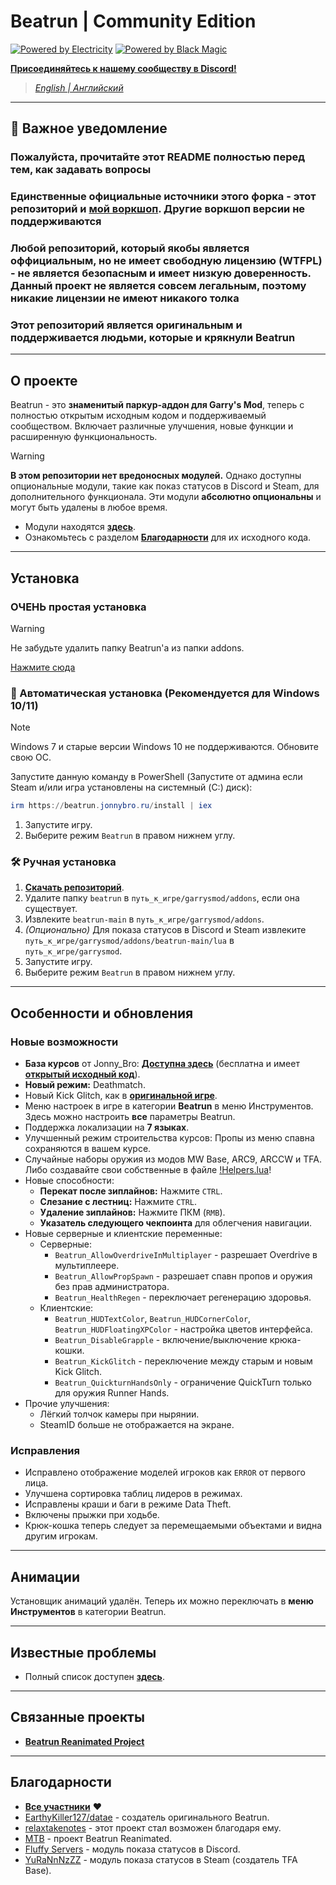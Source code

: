 # Beatrun | Community Edition

[![Powered by Electricity](https://forthebadge.com/images/featured/featured-powered-by-electricity.svg)](https://forthebadge.com)
[![Powered by Black Magic](https://forthebadge.com/images/badges/powered-by-black-magic.svg)](https://forthebadge.com)

[**Присоединяйтесь к нашему сообществу в Discord!**](https://discord.gg/93Psubbgsg)

> *[English | Английский](./README.md)*

---

## 🚨 Важное уведомление

### Пожалуйста, прочитайте этот README полностью перед тем, как задавать вопросы

### **Единственные официальные источники** этого форка - этот репозиторий и [мой воркшоп](https://steamcommunity.com/sharedfiles/filedetails/?id=3467179024). Другие воркшоп версии не поддерживаются

### Любой репозиторий, который якобы является оффициальным, но не имеет свободную лицензию (WTFPL) - не является безопасным и имеет низкую доверенность. Данный проект не является совсем легальным, поэтому никакие лицензии не имеют никакого толка

### Этот репозиторий является оригинальным и поддерживается людьми, которые и крякнули Beatrun

---

## О проекте

Beatrun - это **знаменитый паркур-аддон для Garry's Mod**, теперь с полностью открытым исходным кодом и поддерживаемый сообществом.
Включает различные улучшения, новые функции и расширенную функциональность.

> [!WARNING]
> **В этом репозитории нет вредоносных модулей.** Однако доступны опциональные модули, такие как показ статусов в Discord и Steam, для дополнительного функционала.
> Эти модули **абсолютно опциональны** и могут быть удалены в любое время.
>
> - Модули находятся **[здесь](https://github.com/JonnyBro/beatrun/tree/main/lua/bin)**.
> - Ознакомьтесь с разделом **[Благодарности](#благодарности)** для их исходного кода.

---

## Установка

### ОЧЕНЬ простая установка

> [!WARNING]
> Не забудьте удалить папку Beatrun'а из папки addons.

[Нажмите сюда](https://steamcommunity.com/sharedfiles/filedetails/?id=3467179024)

### 🔧 Автоматическая установка (Рекомендуется для Windows 10/11)

> [!NOTE]
> Windows 7 и старые версии Windows 10 не поддерживаются. Обновите свою ОС.

Запустите данную команду в PowerShell (Запустите от админа если Steam и/или игра установлены на системный (C:) диск):

```powershell
irm https://beatrun.jonnybro.ru/install | iex
```

1. Запустите игру.
2. Выберите режим `Beatrun` в правом нижнем углу.

### 🛠️ Ручная установка

1. **[Скачать репозиторий](https://github.com/JonnyBro/beatrun/archive/refs/heads/master.zip)**.
2. Удалите папку `beatrun` в `путь_к_игре/garrysmod/addons`, если она существует.
3. Извлеките `beatrun-main` в `путь_к_игре/garrysmod/addons`.
4. *(Опционально)* Для показа статусов в Discord и Steam извлеките `путь_к_игре/garrysmod/addons/beatrun-main/lua` в `путь_к_игре/garrysmod`.
5. Запустите игру.
6. Выберите режим `Beatrun` в правом нижнем углу.

---

## Особенности и обновления

### Новые возможности

- **База курсов** от Jonny_Bro: **[Доступна здесь](https://courses.jonnybro.ru)** (бесплатна и имеет **[открытый исходный код](https://github.com/JonnyBro/beatrun-courses-server)**).
- **Новый режим:** Deathmatch.
- Новый Kick Glitch, как в **[оригинальной игре](https://www.youtube.com/watch?v=zK5y3NBUStc)**.
- Меню настроек в игре в категории **Beatrun** в меню Инструментов. Здесь можно настроить **все** параметры Beatrun.
- Поддержка локализации на **7 языках**.
- Улучшенный режим строительства курсов: Пропы из меню спавна сохраняются в вашем курсе.
- Случайные наборы оружия из модов MW Base, ARC9, ARCCW и TFA. Либо создавайте свои собственные в файле [!Helpers.lua](./gamemodes/beatrun/gamemode/sh/!Helpers.lua#L7)!
- Новые способности:
  - **Перекат после зиплайнов:** Нажмите `CTRL`.
  - **Слезание с лестниц:** Нажмите `CTRL`.
  - **Удаление зиплайнов:** Нажмите ПКМ (`RMB`).
  - **Указатель следующего чекпоинта** для облегчения навигации.
- Новые серверные и клиентские переменные:
  - Серверные:
    - `Beatrun_AllowOverdriveInMultiplayer` - разрешает Overdrive в мультиплеере.
    - `Beatrun_AllowPropSpawn` - разрешает спавн пропов и оружия без прав администратора.
    - `Beatrun_HealthRegen` - переключает регенерацию здоровья.
  - Клиентские:
    - `Beatrun_HUDTextColor`, `Beatrun_HUDCornerColor`, `Beatrun_HUDFloatingXPColor` - настройка цветов интерфейса.
    - `Beatrun_DisableGrapple` - включение/выключение крюка-кошки.
    - `Beatrun_KickGlitch` - переключение между старым и новым Kick Glitch.
    - `Beatrun_QuickturnHandsOnly` - ограничение QuickTurn только для оружия Runner Hands.
- Прочие улучшения:
  - Лёгкий толчок камеры при нырянии.
  - SteamID больше не отображается на экране.

### Исправления

- Исправлено отображение моделей игроков как `ERROR` от первого лица.
- Улучшена сортировка таблиц лидеров в режимах.
- Исправлены краши и баги в режиме Data Theft.
- Включены прыжки при ходьбе.
- Крюк-кошка теперь следует за перемещаемыми объектами и видна другим игрокам.

---

## Анимации

Установщик анимаций удалён. Теперь их можно переключать в **меню Инструментов** в категории Beatrun.

---

## Известные проблемы

- Полный список доступен **[здесь](https://github.com/JonnyBro/beatrun/issues)**.

---

## Связанные проекты

- **[Beatrun Reanimated Project](https://github.com/JonnyBro/beatrun-anims)**

---

## Благодарности

- **[Все участники](https://github.com/JonnyBro/beatrun/graphs/contributors)** ❤️
- [EarthyKiller127/datae](https://www.youtube.com/channel/UCiFqPwGo4x0J65xafIaECDQ) - создатель оригинального Beatrun.
- [relaxtakenotes](https://github.com/relaxtakenotes) - этот проект стал возможен благодаря ему.
- [MTB](https://www.youtube.com/@MTB396) - проект Beatrun Reanimated.
- [Fluffy Servers](https://github.com/fluffy-servers/gmod-discord-rpc) - модуль показа статусов в Discord.
- [YuRaNnNzZZ](https://github.com/YuRaNnNzZZ/gmcl_steamrichpresencer) - модуль показа статусов в Steam (создатель TFA Base).
